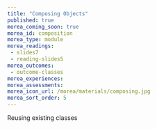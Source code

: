 ```yaml
---
title: "Composing Objects"
published: true
morea_coming_soon: true
morea_id: composition
morea_type: module
morea_readings:
 - slides7
 - reading-slides5
morea_outcomes:
 - outcome-classes
morea_experiences:
morea_assessments:
morea_icon_url: /morea/materials/composing.jpg
morea_sort_order: 5
---
```


Reusing existing classes